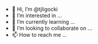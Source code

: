 - 👋 Hi, I’m @tjligocki
- 👀 I’m interested in ...
- 🌱 I’m currently learning ...
- 💞️ I’m looking to collaborate on ...
- 📫 How to reach me ...

<!---
tjligocki/tjligocki is a ✨ special ✨ repository because its `README.md` (this file) appears on your GitHub profile.
You can click the Preview link to take a look at your changes.
--->
